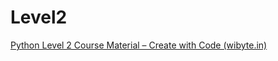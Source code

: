 # Level2

[Python Level 2 Course Material – Create with Code (wibyte.in)](https://wibyte.in/python-level-2-course-material/)